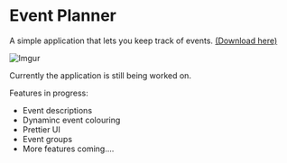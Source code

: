 # **Event Planner**
A simple application that lets you keep track of events. [(Download here)](https://mega.nz/#!xRdAUa5L!NHWqc03IrJSgjOeVm6jhDJZuE0XY4SgeN3NoLjUotPU)

![Imgur](http://i.imgur.com/CCRT1Ps.png)

Currently the application is still being worked on.

Features in progress:
* Event descriptions
* Dynaminc event colouring
* Prettier UI
* Event groups
* More features coming....

